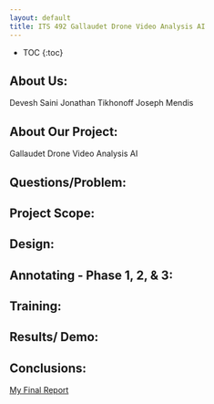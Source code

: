```yaml
---
layout: default
title: ITS 492 Gallaudet Drone Video Analysis AI
---
```


* TOC
{:toc}

## About Us:

Devesh Saini
Jonathan Tikhonoff
Joseph Mendis

## About Our Project:

Gallaudet Drone Video Analysis AI

## Questions/Problem:

## Project Scope:

## Design:

## Annotating - Phase 1, 2, & 3:

## Training:

## Results/ Demo:

## Conclusions:

[My Final Report](files/finalreport.pdf)
